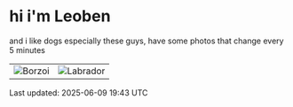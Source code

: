 # hi i'm Leoben

and i like dogs especially these guys, have some photos that change every 5 minutes 

|  |  |
|--------|----------|
| ![Borzoi](https://random-dog-vercel.vercel.app/api/random-borzoi?v=1749498209) | ![Labrador](https://random-dog-vercel.vercel.app/api/random-labrador?v=1749498209) |

Last updated: 2025-06-09 19:43 UTC
